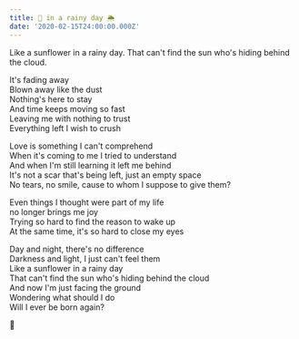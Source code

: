 ```yaml
---
title: 🌻 in a rainy day 🌦
date: '2020-02-15T24:00:00.000Z'
---
```


Like a sunflower in a rainy day.
That can't find the sun who's hiding behind the cloud.

<!-- more -->

It's fading away<br/>
Blown away like the dust<br/>
Nothing's here to stay<br/>
And time keeps moving so fast<br/>
Leaving me with nothing to trust<br/>
Everything left I wish to crush<br/>

Love is something I can't comprehend<br/>
When it's coming to me I tried to understand<br/>
And when I'm still learning it left me behind<br/>
It's not a scar that's being left, just an empty space<br/>
No tears, no smile, cause to whom I suppose to give them?<br/>

Even things I thought were part of my life<br/>
no longer brings me joy<br/>
Trying so hard to find the reason to wake up<br/>
At the same time, it's so hard to close my eyes<br/>

Day and night, there's no difference<br/>
Darkness and light, I just can't feel them<br/>
Like a sunflower in a rainy day<br/>
That can't find the sun who's hiding behind the cloud<br/>
And now I'm just facing the ground<br/>
Wondering what should I do<br/>
Will I ever be born again?<br/>

🌻
